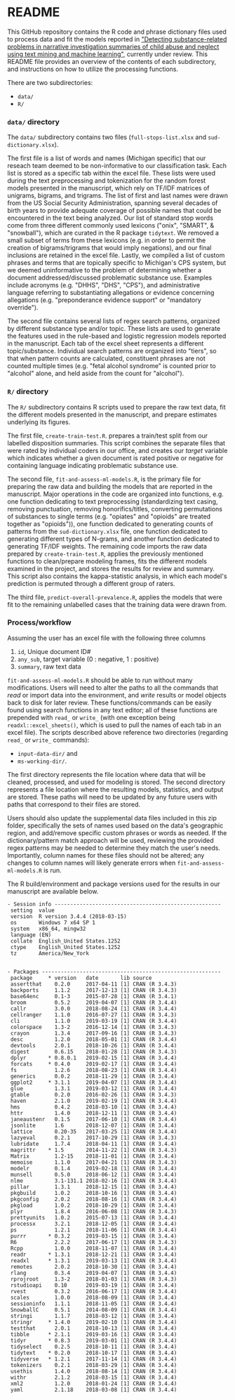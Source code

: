# README

This GitHub repository contains the R code and phrase dictionary files used to process data and fit the models reported in ["Detecting substance-related problems in narrative investigation summaries of child abuse and neglect using text mining and machine learning"](), currently under review. This README file provides an overview of the contents of each subdirectory, and instructions on how to utilize the processing functions.

There are two subdirectories:

- `data/`
- `R/`

### `data/` directory

The `data/` subdirectory contains two files (`full-stops-list.xlsx` and `sud-dictionary.xlsx`).

The first file is a list of words and names (Michigan specific) that our reseach team deemed to be non-informative to our classification task. Each list is stored as a specific tab within the excel file. These lists were used during the text preprocessing and tokenization for the random forest models presented in the manuscript, which rely on TF/IDF matrices of unigrams, bigrams, and trigrams. The list of first and last names were drawn from the US Social Security Administration, spanning several decades of birth years to provide adequate coverage of possible names that could be encountered in the text being analyzed. Our list of standard stop words come from three different commonly used lexicons ("onix", "SMART", & "snowball"), which are curated in the R package `tidytext`. We removed a small subset of terms from these lexicons (e.g. in order to permit the creation of bigrams/trigrams that would imply negations), and our final inclusions are retained in the excel file. Lastly, we compiled a list of custom phrases and terms that are topically specific to Michigan's CPS system, but we deemed uninformative to the problem of determining whether a document addressed/discussed problematic substance use. Examples include acronyms (e.g. "DHHS", "DHS", "CPS"), and administrative language referring to substantiating allegations or evidence concerning allegations (e.g. "preponderance evidence support" or "mandatory override"). 

The second file contains several lists of regex search patterns, organized by different substance type and/or topic. These lists are used to generate the features used in the rule-based and logistic regression models reported in the manuscript. Each tab of the excel sheet represents a different topic/substance. Individual search patterns are organized into "tiers", so that when pattern counts are calculated, constituent phrases are not counted multiple times (e.g. "fetal alcohol syndrome" is counted prior to "alcohol" alone, and held aside from the count for "alcohol").

### `R/` directory

The `R/` subdirectory contains R scripts used to prepare the raw text data, fit the different models presented in the manuscript, and prepare estimates underlying its figures.

The first file, `create-train-test.R`. prepares a train/test split from our labelled disposition summaries. This script combines the separate files that were rated by individual coders in our office, and creates our *target* variable which indicates whether a given document is rated positive or negative for containing language indicating problematic substance use.

The second file, `fit-and-assess-ml-models.R`, is the primary file for preparing the raw data and building the models that are reported in the manuscript. Major operations in the code are organized into functions, e.g. one function dedicating to text preprocessing (standardizing text casing, removing punctuation, removing honorifics/titles, converting permutations of substances to single terms (e.g. "opiates" and "opioids" are treated together as "opioids")), one function dedicated to generating counts of patterns from the `sud-dictionary.xlsx` file, one function dedicated to generating different types of N-grams, and another function dedicated to generating TF/IDF weights. The remaining code imports the raw data prepared by `create-train-test.R`, applies the previously mentioned functions to clean/prepare modeling frames, fits the different models examined in the project, and stores the results for review and summary. This script also contains the kappa-statistic analysis, in which each model's prediction is permuted through a different group of raters.

The third file, `predict-overall-prevalence.R`, applies the models that were fit to the remaining unlabelled cases that the training data were drawn from.

### Process/workflow

Assuming the user has an excel file with the following three columns

1. `id`, Unique document ID#
2. `any_sub`, target variable (0 : negative, 1 : positive)
3. `summary`, raw text data

`fit-and-assess-ml-models.R` should be able to run without many modifications. Users will need to alter the paths to all the commands that *read* or import data into the environment, and *write* results or model objects back to disk for later review. These functions/commands can be easily found using search functions in any text editor; all of these functions are prepended with `read_` or `write_` (with one exception being `readxl::excel_sheets()`, which is used to pull the names of each tab in an excel file). The scripts described above reference two directories (regarding `read_` or `write_` commands):

- `input-data-dir/` and
- `ms-working-dir/`.

The first directory represents the file location where data that will be cleaned, processed, and used for modeling is stored. The second directory represents a file location where the resulting models, statistics, and output are stored. These paths will need to be updated by any future users with paths that correspond to their files are stored.

Users should also update the supplemental data files included in this zip folder, specifically the sets of names used based on the data's geographic region, and add/remove specific custom phrases or words as needed. If the dictionary/pattern match approach will be used, reviewing the provided regex patterns may be needed to determine they match the user's needs. Importantly, column names for these files should not be altered; any changes to column names will likely generate errors when `fit-and-assess-ml-models.R` is run.

The R build/environment and package versions used for the results in our manuscript are available below.

```
- Session info -----------------------------------------------------
 setting  value                       
 version  R version 3.4.4 (2018-03-15)
 os       Windows 7 x64 SP 1          
 system   x86_64, mingw32 
 language (EN)                        
 collate  English_United States.1252  
 ctype    English_United States.1252  
 tz       America/New_York     
     

- Packages ---------------------------------------------------------
 package     * version   date       lib source        
 assertthat    0.2.0     2017-04-11 [1] CRAN (R 3.4.3)
 backports     1.1.2     2017-12-13 [1] CRAN (R 3.4.3)
 base64enc     0.1-3     2015-07-28 [1] CRAN (R 3.4.1)
 broom         0.5.2     2019-04-07 [1] CRAN (R 3.4.4)
 callr         3.0.0     2018-08-24 [1] CRAN (R 3.4.4)
 cellranger    1.1.0     2016-07-27 [1] CRAN (R 3.4.3)
 cli           1.1.0     2019-03-19 [1] CRAN (R 3.4.4)
 colorspace    1.3-2     2016-12-14 [1] CRAN (R 3.4.3)
 crayon        1.3.4     2017-09-16 [1] CRAN (R 3.4.3)
 desc          1.2.0     2018-05-01 [1] CRAN (R 3.4.4)
 devtools      2.0.1     2018-10-26 [1] CRAN (R 3.4.4)
 digest        0.6.15    2018-01-28 [1] CRAN (R 3.4.3)
 dplyr       * 0.8.0.1   2019-02-15 [1] CRAN (R 3.4.4)
 forcats     * 0.4.0     2019-02-17 [1] CRAN (R 3.4.4)
 fs            1.2.6     2018-08-23 [1] CRAN (R 3.4.4)
 generics      0.0.2     2018-11-29 [1] CRAN (R 3.4.4)
 ggplot2     * 3.1.1     2019-04-07 [1] CRAN (R 3.4.4)
 glue          1.3.1     2019-03-12 [1] CRAN (R 3.4.4)
 gtable        0.2.0     2016-02-26 [1] CRAN (R 3.4.3)
 haven         2.1.0     2019-02-19 [1] CRAN (R 3.4.4)
 hms           0.4.2     2018-03-10 [1] CRAN (R 3.4.4)
 httr          1.4.0     2018-12-11 [1] CRAN (R 3.4.4)
 janeaustenr   0.1.5     2017-06-10 [1] CRAN (R 3.4.4)
 jsonlite      1.6       2018-12-07 [1] CRAN (R 3.4.4)
 lattice       0.20-35   2017-03-25 [1] CRAN (R 3.4.4)
 lazyeval      0.2.1     2017-10-29 [1] CRAN (R 3.4.3)
 lubridate     1.7.4     2018-04-11 [1] CRAN (R 3.4.4)
 magrittr    * 1.5       2014-11-22 [1] CRAN (R 3.4.3)
 Matrix        1.2-15    2018-11-01 [1] CRAN (R 3.4.4)
 memoise       1.1.0     2017-04-21 [1] CRAN (R 3.4.3)
 modelr        0.1.4     2019-02-18 [1] CRAN (R 3.4.4)
 munsell       0.5.0     2018-06-12 [1] CRAN (R 3.4.4)
 nlme          3.1-131.1 2018-02-16 [1] CRAN (R 3.4.4)
 pillar        1.3.1     2018-12-15 [1] CRAN (R 3.4.4)
 pkgbuild      1.0.2     2018-10-16 [1] CRAN (R 3.4.4)
 pkgconfig     2.0.2     2018-08-16 [1] CRAN (R 3.4.4)
 pkgload       1.0.2     2018-10-29 [1] CRAN (R 3.4.4)
 plyr          1.8.4     2016-06-08 [1] CRAN (R 3.4.3)
 prettyunits   1.0.2     2015-07-13 [1] CRAN (R 3.4.4)
 processx      3.2.1     2018-12-05 [1] CRAN (R 3.4.4)
 ps            1.2.1     2018-11-06 [1] CRAN (R 3.4.4)
 purrr       * 0.3.2     2019-03-15 [1] CRAN (R 3.4.4)
 R6            2.2.2     2017-06-17 [1] CRAN (R 3.4.3)
 Rcpp          1.0.0     2018-11-07 [1] CRAN (R 3.4.4)
 readr       * 1.3.1     2018-12-21 [1] CRAN (R 3.4.4)
 readxl      * 1.3.1     2019-03-13 [1] CRAN (R 3.4.4)
 remotes       2.0.2     2018-10-30 [1] CRAN (R 3.4.4)
 rlang         0.3.4     2019-04-07 [1] CRAN (R 3.4.4)
 rprojroot     1.3-2     2018-01-03 [1] CRAN (R 3.4.3)
 rstudioapi    0.10      2019-03-19 [1] CRAN (R 3.4.4)
 rvest         0.3.2     2016-06-17 [1] CRAN (R 3.4.4)
 scales        1.0.0     2018-08-09 [1] CRAN (R 3.4.4)
 sessioninfo   1.1.1     2018-11-05 [1] CRAN (R 3.4.4)
 SnowballC     0.5.1     2014-08-09 [1] CRAN (R 3.4.4)
 stringi       1.1.7     2018-03-12 [1] CRAN (R 3.4.4)
 stringr     * 1.4.0     2019-02-10 [1] CRAN (R 3.4.4)
 testthat      2.0.1     2018-10-13 [1] CRAN (R 3.4.4)
 tibble      * 2.1.1     2019-03-16 [1] CRAN (R 3.4.4)
 tidyr       * 0.8.3     2019-03-01 [1] CRAN (R 3.4.4)
 tidyselect    0.2.5     2018-10-11 [1] CRAN (R 3.4.4)
 tidytext    * 0.2.0     2018-10-17 [1] CRAN (R 3.4.4)
 tidyverse   * 1.2.1     2017-11-14 [1] CRAN (R 3.4.4)
 tokenizers    0.2.1     2018-03-29 [1] CRAN (R 3.4.4)
 usethis       1.4.0     2018-08-14 [1] CRAN (R 3.4.4)
 withr         2.1.2     2018-03-15 [1] CRAN (R 3.4.4)
 xml2          1.2.0     2018-01-24 [1] CRAN (R 3.4.4)
 yaml          2.1.18    2018-03-08 [1] CRAN (R 3.4.4)
```
